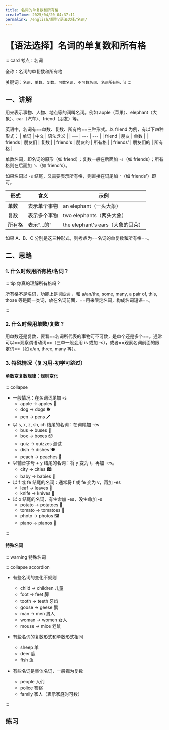```yaml
---
title: 名词的单复数和所有格
createTime: 2025/04/20 04:37:11
permalink: /english/题型/语法选择/名词/
---
```


# 【语法选择】名词的单复数和所有格

::: card
考点：名词

全称：名词的单复数和所有格

关键词：`名词`、`单数`、`复数`、`可数名词`、`不可数名词`、`名词所有格`、`’s`
:::

## 一、讲解

用来表示事物、人物、地点等的词叫名词。例如 apple（苹果）、elephant（大象）、car（汽车）、friend（朋友）等。

英语中，名词有==单数、复数、所有格==三种形式。以 friend 为例，有以下四种形式：
| 单词 | 中文 | 语法含义 |
| --- | --- | --- |
| friend | 朋友 | 单数 |
| friends | 朋友们 | 复数 |
| friend's | 朋友的 | 所有格 |
| friends’ | 朋友们的 | 所有格 |

单数名词，即名词的原形（如 friend）；复数一般在后面加 `-s`（如 friends）；所有格则在后面加 `’s`（如 friend's）。

如果名词以 `-s` 结尾，又需要表示所有格，则直接在词尾加 `'`（如 friends'）即可。

| 形式   | 含义         | 示例                              |
| ------ | ------------ | --------------------------------- |
| 单数   | 表示单个事物 | an elephant（一头大象）           |
| 复数   | 表示多个事物 | two elephants（两头大象）         |
| 所有格 | 表示“...的”  | the elephant's ears（大象的耳朵） |

如果 A、B、C 分别是这三种形式，则考点为==名词的单复数和所有格==。

## 二、思路

### 1. 什么时候用所有格/名词？

<MultipleChoice
:questions="[
  {
    stem: ['如果需要表示“...的”，则需要用所有格。这种情况下，后面往往会有一个名词。例如：','This is my ____ (friend) car.'],
    options: ['friend', 'friends', 'friend’s'],
    answer: 'friend’s',
    explanation: '句意：这是我朋友的汽车。由于后面有一个名词 car，所以需要用所有格来表示“我的*朋友的*汽车”。此题选C。'
  },
  {
    stem: ['反之，如果后面没有名词，则不需要用所有格','This is my ____ (friend).'],
    options: ['friend', 'friends', 'friend’s'],
    answer: 'friend',
    explanation: '句意：这是我的朋友。由于后面没有名词，不需要所有格，只需要名词，并且是单数，此题选A。'
  },
]"/>

::: tip 你真的理解所有格吗？

所有格不是名词，功能上是 `限定词` ，和 a/an/the, some, many, a pair of, this, those 等是同一类词，放在名词前面，==用来限定名词，构成名词短语==。

:::

### 2. 什么时候用单数/复数？

用单数还是复数，要看==名词所代表的事物可不可数，是单个还是多个==。通常可以==观察谓语动词==（三单一般会用 is 或加 -s），或者==观察名词前面的限定词==（如 a/an, three, many 等）。

<FillIn
:questions="[
  {
    stem: ['请认真观察空格前面的限定词：','This is my {{1}} (friend).','These are my {{2}} (friend).'],
    answer: ['friend','friends'],
    explanation: '句意：这是我的朋友。这些是我的朋友。this is （这个是）意味着是单个，所以用单数friend；these are （这些是）意味着是多个，所以用复数friends。'
  },
  {
    stem: ['请认真观察空格前面的限定词：','many {{1}} (apple)','an {{2}} (apple)'],
    answer: ['apples','apple'],
    explanation: 'many（许多）意味着是多个，所以用复数apples；an（一个）意味着是单个，所以用单数apple。'
  }
]"/>

### 3. 特殊情况（复习用-初学可跳过）

#### 单数变复数规律：规则变化

::: collapse

- 一般情况：在名词词尾加 -s
  - apple → apples 🍎
  - dog → dogs 🐕
  - pen → pens 🖊
- 以 s, x, z, sh, ch 结尾的名词：在词尾加 -es
  - bus → buses 🚌
  - box → boxes 📦
  - quiz → quizzes 测试
  - dish → dishes 🍽️
  - peach → peaches 🍑
- 以辅音字母 + y 结尾的名词：将 y 变为 i，再加 -es。
  - city → cities 🏙
  - baby → babies 👶
- 以 f 或 fe 结尾的名词：通常将 f 或 fe 变为 v，再加 -es
  - leaf → leaves 🍂
  - knife → knives 🔪
- 以 o 结尾的名词，有生命加 -es，没生命加 -s
  - potato → potatoes 🥔
  - tomato → tomatoes 🍅
  - photo → photos 🖼️
  - piano → pianos 🎹

:::

#### 特殊名词

::: warning 特殊名词

::: collapse accordion

- 有些名词的变化不规则

  - child → children 儿童
  - foot → feet 脚
  - tooth → teeth 牙齿
  - goose → geese 鹅
  - man → men 男人
  - woman → women 女人
  - mouse → mice 老鼠

- 有些名词的复数形式和单数形式相同

  - sheep 羊
  - deer 鹿
  - fish 鱼

- 有些名词是集体名词，一般视为复数
  - people 人们
  - police 警察
  - family 家人（表示家庭时可数）

:::

## 练习

<MultipleChoice
:questions="[
{//1
  stem: 'My _______ is not very big.',
  options: ['classroom', 'classrooms', 'classroom’s'],
  answer: 'classroom',
  explanation: '句意：我的教室不是很大。空格后面没有名词，前面有my，所以不需要用所有格，排除C。根据 is 可知用单数，选A。'
},
{//2
  stem: 'You can travel to new _______, try interesting things, and make friends during a vacation.',
  options: ['place', 'places', 'places’'],
  answer: 'places',
  explanation: '句意：在假期里，你可以去新的地方旅行，尝试新的事物，认识新的人。place“地方”,可数名词单数；places“地方”,可数名词复数 ；places’“地方的”,名词所有格。根据设空前的“You can ty new”和设空后并无其他成分可知，设空处应用可数名词复数，故选B。',
},
{//3
  stem: 'He looked up and I saw sadness（悲伤）in his _______.',
  options: ['eye', 'eyes', 'eyes’'],
  answer: 'eyes',
  explanation: '句意：他抬起头，我从他的眼睛里看到了悲伤。 eye“眼晴”,可数名词的单数形式 ；eyes“眼睛”,可数名词的复数形式；eye’s “眼睛的“,名词所有格。根据设空前的“He looked up and I saw sadness in his“可知，此处指作者从凯尔的眼里看到了悲伤， 一般是双眼里透出悲伤，故选B。',
},
{//4
  stem: 'The movie named A Little Red Flower shows _________ love for their children.',
  options: ['parents', 'parent’s', 'parents’'],
  answer: 'parents’',
  explanation: '句意：电影《送你一朵小红花》展现了父母对孩子的爱。考查所有格。此处表达的是“父母的爱”，parents是以s结尾的复数名词，所有格直接加’即可，故选C。',
},
{//5
  stem: 'June 1st is ________ Day.',
  options: ['Children', 'Children’s', 'Child', 'Child’s'],
  answer: 'Children’s',
  explanation: '句意：六月一日是儿童节。考查名词所有格中节日的表达。Children’s Day儿童节，固定表达。故选B。',
},
{//6
  stem: 'There are some ________ on the table.',
  options: ['tomato', 'tomatos', 'tomatoes', 'tomato’s'],
  answer: 'tomatoes',
  explanation: '句意：桌子上有一些西红柿。考查名词复数。tomato西红柿；tomatos错误形式；tomatoes西红柿复数形式；tomato’s 单数名词的所有格。根据“some…”可知，some修饰可数名词复数。故选C。',
},
{//7
  stem: 'After three ________ of hard practice, she could finally keep her balance (平衡) on the bamboo pole.',
  options: ['year', 'years', 'year’s'],
  answer: 'years',
  explanation: '句意：经过三年的努力练习，她终于可以在竹竿上保持平衡了。考查名词。year年；years年，复数形式；year’s一年的。根据“three…of hard practice”可知，此处指经过三年的努力练习，of前面应使用名词形式，此处被three修饰，应使用复数。故选B。',
},
]"
/>
